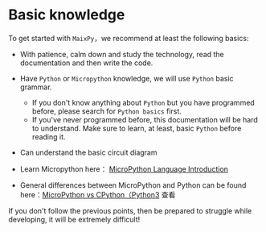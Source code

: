 Basic knowledge
=========

To get started with `MaixPy`，we recommend at least the following basics:

* With patience, calm down and study the technology, read the documentation and then write the code.

* Have `Python` or `Micropython` knowledge, we will use `Python` basic grammar.
  * If you don't know anything about `Python` but you have programmed before, please search for `Python basics` first. 
  * If you've never programmed before, this documentation will be hard to understand. Make sure to learn, at least, basic `Python` before reading it.

* Can understand the basic circuit diagram

* Learn Micropython here： [MicroPython Language Introduction](http://docs.micropython.org/en/latest/reference/index.html)

* General differences between MicroPython and Python can be found here：[MicroPython vs CPython（Python3](http://docs.micropython.org/en/latest/genrst/index.html) 查看

If you don't follow the previous points, then be prepared to struggle while developing, it will be extremely difficult! 


